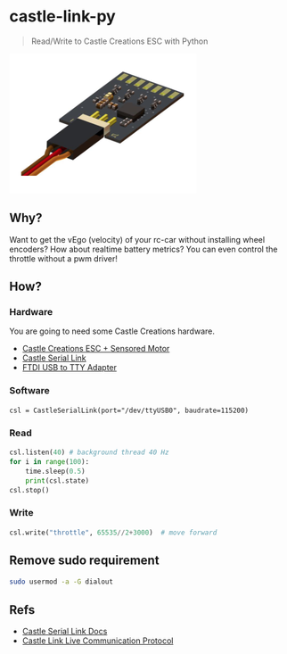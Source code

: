 # castle-link-py
> Read/Write to Castle Creations ESC with Python

![Castle Serial Link](./etc/castle_serial_link.png)

## Why?

Want to get the vEgo (velocity) of your rc-car without installing wheel encoders? How about realtime battery metrics? You can even control the throttle without a pwm driver! 

## How?

### Hardware
You are going to need some Castle Creations hardware.
- [Castle Creations ESC + Sensored Motor](https://www.castlecreations.com/products-search?qs=Sensored+motor)
- [Castle Serial Link](https://www.castlecreations.com/en/serial-link-010-0121-00)
- [FTDI USB to TTY Adapter](http://www.hiletgo.com/ProductDetail/2152064.html)

### Software

```
csl = CastleSerialLink(port="/dev/ttyUSB0", baudrate=115200)
```

### Read

```python
csl.listen(40) # background thread 40 Hz
for i in range(100):
    time.sleep(0.5)
    print(csl.state)
csl.stop()
```

### Write

```python
csl.write("throttle", 65535//2+3000)  # move forward
```

## Remove sudo requirement
```bash
sudo usermod -a -G dialout
```

## Refs
- [Castle Serial Link Docs](https://www.astramodel.cz/manualy/castle_creations/castle_serial_link_v1_5.pdf)
- [Castle Link Live Communication Protocol](https://www.castlecreations.com/castle-link-live)
